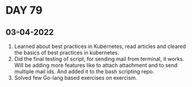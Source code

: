 # DAY 79
## 03-04-2022
1. Learned about best practices in Kubernetes, read articles and cleared the basics of best practices in kubernetes.
2. Did the final testing of script, for sending mail from terminal, it works. Will be adding more features like to attach attachment and to send multiple mail ids. And added it to the bash scripting repo.
3. Solved few Go-lang based exercises on exercism. 

